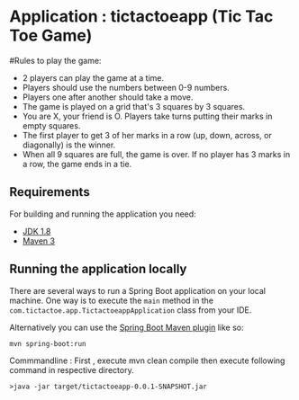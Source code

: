 # Application : tictactoeapp (Tic Tac Toe Game)
#Rules to play the game:

- 2 players can play the game at a time.
- Players should use the numbers between 0-9 numbers.
- Players one after another should take a move.
- The game is played on a grid that's 3 squares by 3 squares.
- You are X, your friend is O. Players take turns putting their marks in empty squares.
- The first player to get 3 of her marks in a row (up, down, across, or diagonally) is the winner.
- When all 9 squares are full, the game is over. If no player has 3 marks in a row, the game ends in a tie.

## Requirements

For building and running the application you need:

- [JDK 1.8](http://www.oracle.com/technetwork/java/javase/downloads/jdk8-downloads-2133151.html)
- [Maven 3](https://maven.apache.org)

## Running the application locally

There are several ways to run a Spring Boot application on your local machine. One way is to execute the `main` method in the `com.tictactoe.app.TictactoeappApplication` class from your IDE.

Alternatively you can use the [Spring Boot Maven plugin](https://docs.spring.io/spring-boot/docs/current/reference/html/build-tool-plugins-maven-plugin.html) like so:

```shell
mvn spring-boot:run
```

Commmandline : First , execute mvn clean compile  then execute following command in respective directory.

```shell
>java -jar target/tictactoeapp-0.0.1-SNAPSHOT.jar
```